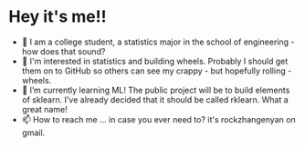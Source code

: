 # Hey it's me!!

- 👋 I am a college student, a statistics major in the school of engineering - how does that sound?
- 👀 I'm interested in statistics and building wheels. Probably I should get them on to GitHub so others can see my crappy - but hopefully rolling - wheels.
- 🌱 I’m currently learning ML! The public project will be to build elements of sklearn. I've already decided that it should be called rklearn. What a great name!
- 📫 How to reach me ... in case you ever need to? it's rockzhangenyan on gmail.

<!---
Rock-Z/Rock-Z is a ✨ special ✨ repository because its `README.md` (this file) appears on your GitHub profile.
You can click the Preview link to take a look at your changes.
--->

